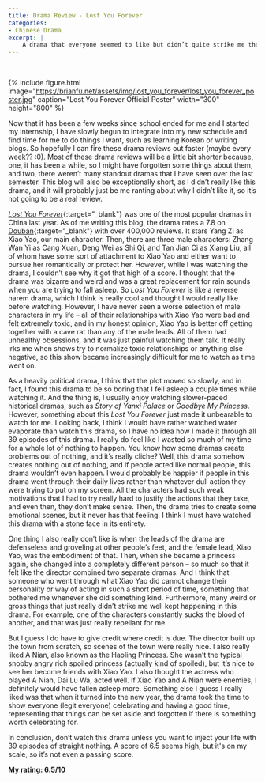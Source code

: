 ```yaml
---
title: Drama Review - Lost You Forever
categories:
- Chinese Drama
excerpt: |
    A drama that everyone seemed to like but didn’t quite strike me the same way.
---
```


<br/>

{% include figure.html image="https://brianfu.net/assets/img/lost_you_forever/lost_you_forever_poster.jpg" caption="Lost You Forever Official Poster" width="300" height="800" %}

Now that it has been a few weeks since school ended for me and I started my internship, I have slowly begun to integrate into my new schedule and find time for me to do things I want, such as learning Korean or writing blogs. So hopefully I can fire these drama reviews out faster (maybe every week?? :0). Most of these drama reviews will be a little bit shorter because, one, it has been a while, so I might have forgotten some things about them, and two, there weren’t many standout dramas that I have seen over the last semester. This blog will also be exceptionally short, as I didn’t really like this drama, and it will probably just be me ranting about why I didn’t like it, so it’s not going to be a real review. 

[_Lost You Forever_](https://mydramalist.com/44985-lost-you-forever){:target="_blank"} was one of the most popular dramas in China last year. As of me writing this blog, the drama rates a 7.8 on [Douban](https://movie.douban.com/subject/25785216/){:target="_blank"} with over 400,000 reviews. It stars Yang Zi as Xiao Yao, our main character. Then, there are three male characters: Zhang Wan Yi as Cang Xuan, Deng Wei as Shi Qi, and Tan Jian Ci as Xiang Liu, all of whom have some sort of attachment to Xiao Yao and either want to pursue her romantically or protect her. However, while I was watching the drama, I couldn’t see why it got that high of a score. I thought that the drama was bizarre and weird and was a great replacement for rain sounds when you are trying to fall asleep. So _Lost You Forever_ is like a reverse harem drama, which I think is really cool and thought I would really like before watching. However, I have never seen a worse selection of male characters in my life – all of their relationships with Xiao Yao were bad and felt extremely toxic, and in my honest opinion, Xiao Yao is better off getting together with a cave rat than any of the male leads. All of them had unhealthy obsessions, and it was just painful watching them talk. It really irks me when shows try to normalize toxic relationships or anything else negative, so this show became increasingly difficult for me to watch as time went on. 

As a heavily political drama, I think that the plot moved so slowly, and in fact, I found this drama to be so boring that I fell asleep a couple times while watching it. And the thing is, I usually enjoy watching slower-paced historical dramas, such as _Story of Yanxi Palace_ or _Goodbye My Princess_. However, something about this _Lost You Forever_ just made it unbearable to watch for me. Looking back, I think I would have rather watched water evaporate than watch this drama, so I have no idea how I made it through all 39 episodes of this drama. I really do feel like I wasted so much of my time for a whole lot of nothing to happen. You know how some dramas create problems out of nothing, and it’s really cliche? Well, this drama somehow creates nothing out of nothing, and if people acted like normal people, this drama wouldn’t even happen. I would probably be happier if people in this drama went through their daily lives rather than whatever dull action they were trying to put on my screen. All the characters had such weak motivations that I had to try really hard to justify the actions that they take, and even then, they don’t make sense. Then, the drama tries to create some emotional scenes, but it never has that feeling. I think I must have watched this drama with a stone face in its entirety.

One thing I also really don’t like is when the leads of the drama are defenseless and groveling at other people’s feet, and the female lead, Xiao Yao, was the embodiment of that. Then, when she became a princess again, she changed into a completely different person – so much so that it felt like the director combined two separate dramas. And I think that someone who went through what Xiao Yao did cannot change their personality or way of acting in such a short period of time, something that bothered me whenever she did something kind. Furthermore, many weird or gross things that just really didn’t strike me well kept happening in this drama. For example, one of the characters constantly sucks the blood of another, and that was just really repellant for me. 

But I guess I do have to give credit where credit is due. The director built up the town from scratch, so scenes of the town were really nice. I also really liked A Nian, also known as the Haoling Princess. She wasn’t the typical snobby angry rich spoiled princess (actually kind of spoiled), but it’s nice to see her become friends with Xiao Yao. I also thought the actress who played A Nian, Dai Lu Wa, acted well. If Xiao Yao and A Nian were enemies, I definitely would have fallen asleep more. Something else I guess I really liked was that when it turned into the new year, the drama took the time to show everyone (legit everyone) celebrating and having a good time, representing that things can be set aside and forgotten if there is something worth celebrating for. 

In conclusion, don’t watch this drama unless you want to inject your life with 39 episodes of straight nothing. A score of 6.5 seems high, but it's on my scale, so it’s not even a passing score. 

**My rating: 6.5/10**
